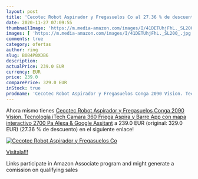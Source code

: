 ```yaml
---
layout: post
title: 'Cecotec Robot Aspirador y Fregasuelos Co al 27.36 % de descuento'
date: 2020-11-27 07:09:55
thumbnailImage: 'https://m.media-amazon.com/images/I/41DETUhjFhL._SL200_.jpg'
images: [ 'https://m.media-amazon.com/images/I/41DETUhjFhL._SL200_.jpg' ]
comments: true
category: ofertas
author: ring
slug: B084P8XDB6
description:
actualPrice: 239.0 EUR
currency: EUR
price: 239.0
comparePrice: 329.0 EUR
inStock: true
prodname: 'Cecotec Robot Aspirador y Fregasuelos Conga 2090 Vision. Tecnología iTech Camara 360  Friega Aspira  y Barre  App con mapa interactivo  2700 Pa  Alexa & Google Assitant'
---
```


Ahora mismo tienes [Cecotec Robot Aspirador y Fregasuelos Conga 2090 Vision. Tecnología iTech Camara 360  Friega Aspira  y Barre  App con mapa interactivo  2700 Pa  Alexa & Google Assitant](https://www.amazon.es/dp/B084P8XDB6/?tag=tolees-21) a 239.0 EUR (original: 329.0 EUR) (27.36 %  de descuento) en el siguiente enlace!

[![Cecotec Robot Aspirador y Fregasuelos Co](https://m.media-amazon.com/images/I/41DETUhjFhL._SL200_.jpg)](https://www.amazon.es/dp/B084P8XDB6/?tag=tolees-21)

[Visítala!!!](https://www.amazon.es/dp/B084P8XDB6/?tag=tolees-21)

Links participate in Amazon Associate program and might generate a comission on qualifying sales
